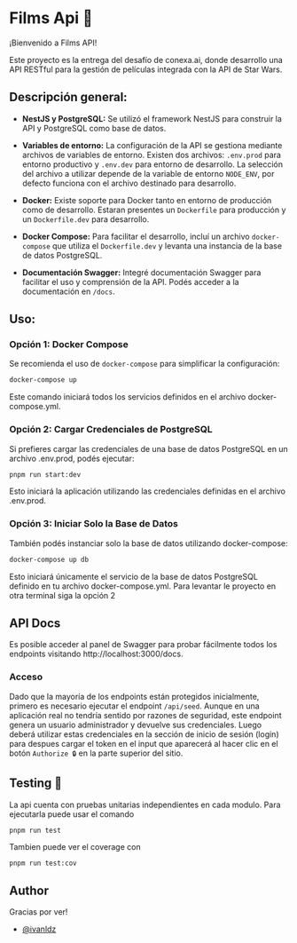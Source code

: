 
# Films Api 🚀

¡Bienvenido a Films API!

Este proyecto es la entrega del desafío de conexa.ai, donde desarrollo una API RESTful para la gestión de películas integrada con la API de Star Wars.

## Descripción general:

- **NestJS y PostgreSQL:** Se utilizó el framework NestJS para construir la API y PostgreSQL como base de datos.
  
- **Variables de entorno:** La configuración de la API se gestiona mediante archivos de variables de entorno. Existen dos archivos: `.env.prod` para entorno productivo y `.env.dev` para entorno de desarrollo. La selección del archivo a utilizar depende de la variable de entorno `NODE_ENV`, por defecto funciona con el archivo destinado para desarrollo.

- **Docker:** Existe soporte para Docker tanto en entorno de producción como de desarrollo. Estaran presentes un `Dockerfile` para producción y un `Dockerfile.dev` para desarrollo.

- **Docker Compose:** Para facilitar el desarrollo, incluí un archivo `docker-compose` que utiliza el `Dockerfile.dev` y levanta una instancia de la base de datos PostgreSQL.

- **Documentación Swagger:** Integré documentación Swagger para facilitar el uso y comprensión de la API. Podés acceder a la documentación en `/docs`.

## Uso:

### Opción 1: Docker Compose

Se recomienda el uso de `docker-compose` para simplificar la configuración:

```bash
docker-compose up
```
Este comando iniciará todos los servicios definidos en el archivo docker-compose.yml.

### Opción 2: Cargar Credenciales de PostgreSQL
Si prefieres cargar las credenciales de una base de datos PostgreSQL en un archivo .env.prod, podés ejecutar:

```bash
pnpm run start:dev
```

Esto iniciará la aplicación utilizando las credenciales definidas en el archivo .env.prod.

### Opción 3: Iniciar Solo la Base de Datos
También podés instanciar solo la base de datos utilizando docker-compose:

```bash
docker-compose up db
```

Esto iniciará únicamente el servicio de la base de datos PostgreSQL definido en tu archivo docker-compose.yml. Para levantar le proyecto en otra terminal siga la opción 2
## API Docs
Es posible acceder al panel de Swagger para probar fácilmente todos los endpoints visitando http://localhost:3000/docs.

### Acceso
Dado que la mayoría de los endpoints están protegidos inicialmente, primero es necesario ejecutar el endpoint `/api/seed`. Aunque en una aplicación real no tendría sentido por razones de seguridad, este endpoint genera un usuario administrador y devuelve sus credenciales. Luego deberá utilizar estas credenciales en la sección de inicio de sesión (login) para despues cargar el token en el input que aparecerá al hacer clic en el botón `Authorize 🔒` en la parte superior del sitio.
## Testing 🧪

La api cuenta con pruebas unitarias independientes en cada modulo. Para ejecutarla puede usar el comando
```bash
pnpm run test
```
Tambien puede ver el coverage con
```
pnpm run test:cov
``` 

## Author

Gracias por ver!

- [@ivanldz](https://www.github.com/ivanldz)

